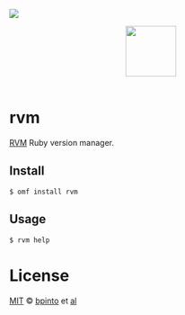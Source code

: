 ![](https://img.shields.io/badge/license-MIT-007EC7.svg?style=flat-square)

<div align="center">
    <a href="http://github.com/fish-shell/oh-my-fish">
        <img width="90" src="https://cloud.githubusercontent.com/assets/8317250/8510172/f006f0a4-230f-11e5-98b6-5c2e3c87088f.png">
    </a>
</div><br>

rvm
===

[RVM](http://rvm.io) Ruby version manager.

Install
-------

```fish
$ omf install rvm
```

Usage
-----

```fish
$ rvm help
```

License
=======

[MIT](http://opensource.org/licenses/MIT) © [bpinto](http://github.com/bpinto) et [al](https://github.com/bpinto/plugin-bundler/graphs/contributors)
